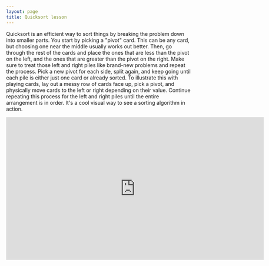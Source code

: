 ```yaml
---
layout: page
title: Quicksort lesson
---
```


Quicksort is an efficient way to sort things by breaking the problem down into
smaller parts. You start by picking a "pivot" card. This can be any card, but
choosing one near the middle usually works out better. Then, go through the rest
of the cards and place the ones that are less than the pivot on the left, and
the ones that are greater than the pivot on the right. Make sure to treat those
left and right piles like brand-new problems and repeat the process. Pick a new
pivot for each side, split again, and keep going until each pile is either just
one card or already sorted. To illustrate this with playing cards, lay out a
messy row of cards face up, pick a pivot, and physically move cards to the left
or right depending on their value. Continue repeating this process for the left
and right piles until the entire arrangement is in order. It's a cool visual way
to see a sorting algorithm in action. 


<iframe width="700" height="388" src="https://www.youtube.com/embed/3EWDjLC8X-A?si=V7hRJWZ1oJXj7Zh6" title="YouTube video player" frameborder="0" allow="accelerometer; autoplay; clipboard-write; encrypted-media; gyroscope; picture-in-picture; web-share" referrerpolicy="strict-origin-when-cross-origin" allowfullscreen></iframe>
